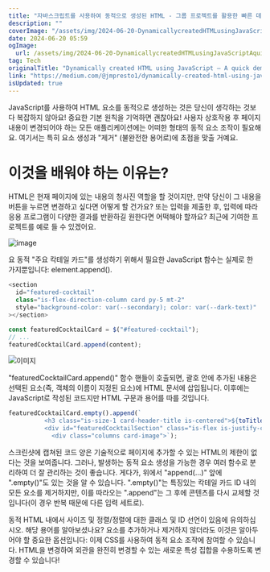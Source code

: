 ```yaml
---
title: "자바스크립트를 사용하여 동적으로 생성된 HTML - 그룹 프로젝트를 활용한 빠른 데모"
description: ""
coverImage: "/assets/img/2024-06-20-DynamicallycreatedHTMLusingJavaScriptAquickdemousingagroupproject_0.png"
date: 2024-06-20 05:59
ogImage:
  url: /assets/img/2024-06-20-DynamicallycreatedHTMLusingJavaScriptAquickdemousingagroupproject_0.png
tag: Tech
originalTitle: "Dynamically created HTML using JavaScript — A quick demo using a group project"
link: "https://medium.com/@jmpresto1/dynamically-created-html-using-javascript-a-quick-demo-using-a-group-project-3a0af111620b"
isUpdated: true
---
```


JavaScript를 사용하여 HTML 요소를 동적으로 생성하는 것은 당신이 생각하는 것보다 복잡하지 않아요! 중요한 기본 원칙을 기억하면 괜찮아요! 사용자 상호작용 후 페이지 내용이 변경되어야 하는 모든 애플리케이션에는 어떠한 형태의 동적 요소 조작이 필요해요. 여기서는 특히 요소 생성과 "제거" (불완전한 용어로)에 초점을 맞출 거예요.

# 이것을 배워야 하는 이유는?

HTML은 현재 페이지에 있는 내용의 청사진 역할을 할 것이지만, 만약 당신이 그 내용을 버튼을 누르면 변경하고 싶다면 어떻게 할 건가요? 또는 입력을 제출한 후, 입력에 따라 응용 프로그램이 다양한 결과를 반환하길 원한다면 어떡해야 할까요? 최근에 기여한 프로젝트를 예로 들 수 있겠어요.

![image](https://miro.medium.com/v2/resize:fit:1400/1*czD6QBwXt7Oh69m8JXMcvA.gif)

<!-- seedividend - 사각형 -->

<ins class="adsbygoogle"
     style="display:block"
     data-ad-client="ca-pub-4877378276818686"
     data-ad-slot="1898504329"
     data-ad-format="auto"
     data-full-width-responsive="true"></ins>

<script>
     (adsbygoogle = window.adsbygoogle || []).push({});
</script>

요 동적 "주요 칵테일 카드"를 생성하기 위해서 필요한 JavaScript 함수는 실제로 한 가지뿐입니다: element.append().

```js
<section
  id="featured-cocktail"
  class="is-flex-direction-column card py-5 mt-2"
  style="background-color: var(--secondary); color: var(--dark-text)"
></section>
```

```js
const featuredCocktailCard = $("#featured-cocktail");
// ...
featuredCocktailCard.append(content);
```

![이미지](/assets/img/2024-06-20-DynamicallycreatedHTMLusingJavaScriptAquickdemousingagroupproject_0.png)

<!-- seedividend - 사각형 -->

<ins class="adsbygoogle"
     style="display:block"
     data-ad-client="ca-pub-4877378276818686"
     data-ad-slot="1898504329"
     data-ad-format="auto"
     data-full-width-responsive="true"></ins>

<script>
     (adsbygoogle = window.adsbygoogle || []).push({});
</script>

"featuredCocktailCard.append()" 함수 핸들이 호출되면, 괄호 안에 추가된 내용은 선택된 요소(즉, 객체의 이름이 지정된 요소)에 HTML 문서에 삽입됩니다. 이후에는 JavaScript로 작성된 코드지만 HTML 구문과 용어를 따를 것입니다.

```js
featuredCocktailCard.empty().append(`
          <h3 class="is-size-1 card-header-title is-centered">${toTitleCase(cocktailName)}</h3>
          <div id="featuredCocktailSection" class="is-flex is-justify-content-center">
            <div class="columns card-image">`);
```

스크린샷에 캡쳐된 코드 양은 기술적으로 페이지에 추가할 수 있는 HTML의 제한이 없다는 것을 보여줍니다. 그러나, 발생하는 동적 요소 생성을 가능한 경우 여러 함수로 분리하여 더 잘 관리하는 것이 좋습니다. 게다가, 위에서 "append(...)" 앞에 ".empty()"도 있는 것을 알 수 있습니다. ".empty()"는 특징있는 칵테일 카드 ID 내의 모든 요소를 제거하지만, 이를 따라오는 ".append"는 그 후에 콘텐츠를 다시 교체할 것입니다(이 경우 반복 때문에 다른 입력 세트로).

동적 HTML 내에서 사이즈 및 정렬/정렬에 대한 클래스 및 ID 선언이 있음에 유의하십시오. 해당 용어를 알아보셨나요? 요소를 추가하거나 제거하지 않더라도 이것은 알아두어야 할 중요한 옵션입니다: 이제 CSS를 사용하여 동적 요소 조작에 참여할 수 있습니다. HTML을 변경하여 외관을 완전히 변경할 수 있는 새로운 특성 집합을 수용하도록 변경할 수 있습니다!

